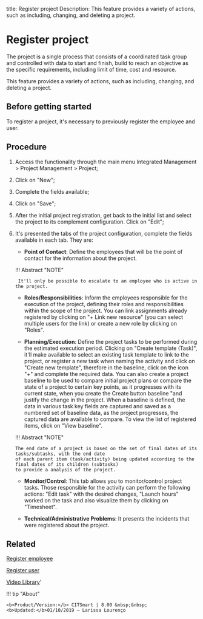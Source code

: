 title: Register project
Description: This feature provides a variety of actions, such as including, changing, and deleting a project. 
# Register project

The project is a single process that consists of a coordinated task group and controlled with data to start and finish, build to reach an objective as the specific requirements, including limit of time, cost and resource.

This feature provides a variety of actions, such as including, changing, and deleting a project.

Before getting started
--------------------------

To register a project, it's necessary to previously register the employee and
user.

Procedure
-------------

1.  Access the functionality through the main menu Integrated Management \>
    Project Management \> Project;

2.  Click on "New";

3.  Complete the fields available;

4.  Click on "Save";

5.  After the initial project registration, get back to the initial list and
    select the project to its complement configuration. Click on "Edit";

6.  It's presented the tabs of the project configuration, complete the fields
    available in each tab. They are:
    
    - **Point of Contact**: Define the employees that will be the point of contact
    for the information about the project.
    
    !!! Abstract "NOTE"
    
         It'll only be possible to escalate to an employee who is active in the project.
         
    - **Roles/Responsibilities**: Inform the employees responsible for the execution of the 
    project, defining their roles and responsibilities within the scope of the project. You can 
    link assignments already registered by clicking on "+ Link new resource" (you can select 
    multiple users for the link) or create a new role by clicking on "Roles".
    
    - **Planning/Execution**: Define the project tasks to be performed during the estimated execution 
    period. Clicking on "Create template (Task)", it'll make available to select an existing task template 
    to link to the project, or register a new task when naming the activity and click on "Create new template", 
    therefore in the baseline, click on the icon "+" and complete the required data. You can also create a 
    project baseline to be used to compare initial project plans or compare the state of a project to certain 
    key points, as it progresses with its current state, when you create the Create button baseline "and justify 
    the change in the project. When a baseline is defined, the data in various task key fields are captured and 
    saved as a numbered set of baseline data, as the project progresses, the captured data are available to compare. 
    To view the list of registered items, click on "View baseline".
    
    !!! Abstract "NOTE"
    
        The end date of a project is based on the set of final dates of its tasks/subtasks, with the end date 
        of each parent item (task/activity) being updated according to the final dates of its children (subtasks) 
        to provide a analysis of the project.

    - **Monitor/Control**: This tab allows you to monitor/control project tasks. Those responsible for the 
    activity can perform the following actions: "Edit task" with the desired changes, "Launch hours" worked 
    on the task and also visualize them by clicking on "Timesheet".
    
    - **Technical/Administrative Problems**: It presents the incidents that were registered about the project.
  

Related
-----------

[Register employee](/en-us/citsmart-platform-8/initial-settings/access-settings/user/register-employee.html)

[Register user](/en-us/citsmart-platform-8/initial-settings/access-settings/user/users.html)

<i class='fa fa-youtube-play  fa-2x' style='color:#97ce17;vertical-align: middle;'> </i> [Video Library](https://www.youtube.com/playlist?list=PLB5qK2uzf2ROEeoHh3EbsZJxjr9hJSLIV)'

!!! tip "About"

    <b>Product/Version:</b> CITSmart | 8.00 &nbsp;&nbsp;
    <b>Updated:</b>01/10/2019 – Larissa Lourenço

